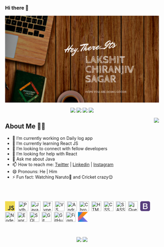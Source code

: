 ### Hi there 👋

<!-- 
**Lakshit-Chiranjiv/Lakshit-Chiranjiv** is a ✨ _special_ ✨ repository because its `README.md` (this file) appears on your GitHub profile.

Here are some ideas to get you started:
 -->


<p align="center">
  <img src="https://github.com/Lakshit-Chiranjiv/Lakshit-Chiranjiv/blob/main/images/LAKSHIT%20CHIRANJIV%20SAGAR%20(1).png" />
</p>
<p align="center">
  <a href="https://twitter.com/lakshit_cs" target="_blank"><img src="https://img.shields.io/badge/twitter-%231DA1F2.svg?&style=for-the-badge&logo=twitter&logoColor=white" /></a>
  <a href="https://www.linkedin.com/in/lakshit-chiranjiv-sagar-4b0b15198/" target="_blank"><img src="https://img.shields.io/badge/linkedin-%230077B5.svg?&style=for-the-badge&logo=linkedin&logoColor=white" /></a>
  <a href="https://www.instagram.com/lakshit_cs/" target="_blank"><img src="https://img.shields.io/badge/instagram-%23E4405F.svg?&style=for-the-badge&logo=instagram&logoColor=white"></a>
<!--   <a href="https://snehil.dev"  target="_blank"><img src="portfolio.svg"></a> -->
  <img src="https://badges.pufler.dev/visits/Lakshit-Chiranjiv/Lakshit-Chiranjiv?style=for-the-badge" />
</p>

<img align="right" src="https://github-readme-streak-stats.herokuapp.com/?user=Lakshit-Chiranjiv&theme=dark" />

## About Me 👨‍🎓
- 🔭 I’m currently working on Daily log app
- 🌱 I’m currently learning React JS
- 👯 I’m looking to connect with fellow developers
- 🤔 I’m looking for help with React
- 💬 Ask me about Java
- 📫 How to reach me: <a href="https://twitter.com/lakshit_cs" target="_blank">Twitter</a> | <a href="https://www.linkedin.com/in/lakshit-chiranjiv-sagar-4b0b15198/" target="_blank">Linkedin</a> | <a href="https://www.instagram.com/lakshit_cs/" target="_blank">Instagram</a>
- 😄 Pronouns: He | Him
- ⚡ Fun fact: Watching Naruto🍥 and Cricket crazy😌


<br><br><br>
<img src="https://raw.githubusercontent.com/github/explore/80688e429a7d4ef2fca1e82350fe8e3517d3494d/topics/javascript/javascript.png" title="JavaScript" height="32" width="32" /> &nbsp;
<img src="https://snehil.dev/images/svg/python.svg" title="Python" height="32" width="32" />&nbsp;
<img src="https://img.icons8.com/color/2x/java-coffee-cup-logo.png" title="Java" width="32" height="32"/>&nbsp;
<img src="https://snehil.dev/images/svg/typescript.svg" title="TypeScript" height="32" width="32" />&nbsp;
<img src="https://snehil.dev/images/svg/vscode.svg" title="VS Code" height="32" width="32" />&nbsp;
<img src="https://upload.wikimedia.org/wikipedia/commons/9/95/Android_Studio_Icon_3.6.svg" title="Android Studio" height="32" width="32" />&nbsp;
<img src="https://snehil.dev/images/svg/chrome.svg" title="Chrome Dev Tools" height="32" width="32" />&nbsp;
<img src="https://snehil.dev/images/svg/html.svg" title="HTML" height="32" width="32" />&nbsp;
<img src="https://snehil.dev/images/svg/css.svg" title="CSS" height="32" width="32" />&nbsp;
<img src="https://snehil.dev/images/svg/sass.svg" title="SASS" height="32" width="32" />&nbsp;
<img src="https://snehil.dev/images/svg/jquery.svg" title="jQuery" height="32" width="32" />&nbsp;
<img src="https://raw.githubusercontent.com/github/explore/80688e429a7d4ef2fca1e82350fe8e3517d3494d/topics/bootstrap/bootstrap.png" title="Bootstrap" height="32" width="32" />&nbsp;
<img src="https://snehil.dev/images/svg/nodejs.svg" title="Node.js" height="32" width="32" />&nbsp;
<img src="https://snehil.dev/images/svg/express.svg" title="Express.js" height="32" width="32" />&nbsp;
<img src="https://snehil.dev/images/svg/sql.svg" title="SQL" height="32" width="32" />&nbsp;
<img src="https://snehil.dev/images/svg/git.svg" title="Git" height="32" width="32" />&nbsp;
<img src="https://snehil.dev/images/svg/github.svg" title="GitHub" height="32" width="32" />&nbsp;
<img src="https://snehil.dev/images/svg/figma.svg" title="Figma" height="32" width="32" />&nbsp;
<img src="https://raw.githubusercontent.com/github/explore/80688e429a7d4ef2fca1e82350fe8e3517d3494d/topics/kotlin/kotlin.png" title="Kotlin" height="32" width="32" />&nbsp;

<br>

<p align="center">
  <img align="center" src="https://github-readme-stats.vercel.app/api?username=Lakshit-Chiranjiv&theme=tokyonight&count_private=true&include_all_commits=true&show_icons=true&custom_title=%23%20GitHub%20Stats%20%E2%9C%85" width="460" />
  <img align="center" src="https://github-readme-stats.vercel.app/api/top-langs/?username=Lakshit-Chiranjiv&theme=tokyonight&layout=compact&langs_count=10&custom_title=%23%20Most%20Used%20Languages%20%F0%9F%91%A8%F0%9F%8F%BD%E2%80%8D%F0%9F%92%BB" />
</p>
